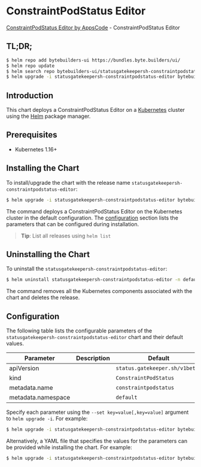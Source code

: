 # ConstraintPodStatus Editor

[ConstraintPodStatus Editor by AppsCode](https://byte.builders) - ConstraintPodStatus Editor

## TL;DR;

```bash
$ helm repo add bytebuilders-ui https://bundles.byte.builders/ui/
$ helm repo update
$ helm search repo bytebuilders-ui/statusgatekeepersh-constraintpodstatus-editor --version=v0.4.16
$ helm upgrade -i statusgatekeepersh-constraintpodstatus-editor bytebuilders-ui/statusgatekeepersh-constraintpodstatus-editor -n default --create-namespace --version=v0.4.16
```

## Introduction

This chart deploys a ConstraintPodStatus Editor on a [Kubernetes](http://kubernetes.io) cluster using the [Helm](https://helm.sh) package manager.

## Prerequisites

- Kubernetes 1.16+

## Installing the Chart

To install/upgrade the chart with the release name `statusgatekeepersh-constraintpodstatus-editor`:

```bash
$ helm upgrade -i statusgatekeepersh-constraintpodstatus-editor bytebuilders-ui/statusgatekeepersh-constraintpodstatus-editor -n default --create-namespace --version=v0.4.16
```

The command deploys a ConstraintPodStatus Editor on the Kubernetes cluster in the default configuration. The [configuration](#configuration) section lists the parameters that can be configured during installation.

> **Tip**: List all releases using `helm list`

## Uninstalling the Chart

To uninstall the `statusgatekeepersh-constraintpodstatus-editor`:

```bash
$ helm uninstall statusgatekeepersh-constraintpodstatus-editor -n default
```

The command removes all the Kubernetes components associated with the chart and deletes the release.

## Configuration

The following table lists the configurable parameters of the `statusgatekeepersh-constraintpodstatus-editor` chart and their default values.

|     Parameter      | Description |                  Default                  |
|--------------------|-------------|-------------------------------------------|
| apiVersion         |             | <code>status.gatekeeper.sh/v1beta1</code> |
| kind               |             | <code>ConstraintPodStatus</code>          |
| metadata.name      |             | <code>constraintpodstatus</code>          |
| metadata.namespace |             | <code>default</code>                      |


Specify each parameter using the `--set key=value[,key=value]` argument to `helm upgrade -i`. For example:

```bash
$ helm upgrade -i statusgatekeepersh-constraintpodstatus-editor bytebuilders-ui/statusgatekeepersh-constraintpodstatus-editor -n default --create-namespace --version=v0.4.16 --set apiVersion=status.gatekeeper.sh/v1beta1
```

Alternatively, a YAML file that specifies the values for the parameters can be provided while
installing the chart. For example:

```bash
$ helm upgrade -i statusgatekeepersh-constraintpodstatus-editor bytebuilders-ui/statusgatekeepersh-constraintpodstatus-editor -n default --create-namespace --version=v0.4.16 --values values.yaml
```
